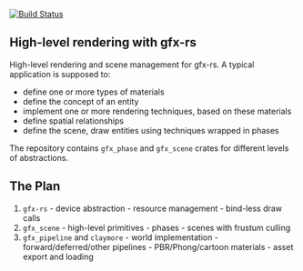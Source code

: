 [![Build Status](https://travis-ci.org/kvark/gfx_scene.png?branch=master)](https://travis-ci.org/kvark/gfx_scene)

## High-level rendering with gfx-rs 

High-level rendering and scene management for gfx-rs. A typical application is supposed to:
  - define one or more types of materials
  - define the concept of an entity
  - implement one or more rendering techniques, based on these materials
  - define spatial relationships
  - define the scene, draw entities using techniques wrapped in phases

The repository contains `gfx_phase` and `gfx_scene` crates for different levels of abstractions.

## The Plan

  1. `gfx-rs`
  	- device abstraction
  	- resource management
  	- bind-less draw calls
  2. `gfx_scene`
    - high-level primitives
    - phases
    - scenes with frustum culling
  3. `gfx_pipeline` and `claymore`
    - world implementation
    - forward/deferred/other pipelines
    - PBR/Phong/cartoon materials
    - asset export and loading
